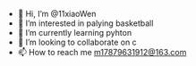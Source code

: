 - 👋 Hi, I’m @11xiaoWen
- 👀 I’m interested in palying basketball
- 🌱 I’m currently learning pyhton
- 💞️ I’m looking to collaborate on c
- 📫 How to reach me m17879631912@163.com
<!---
11xiaoWen/11xiaoWen is a ✨ special ✨ repository because its `README.md` (this file) appears on your GitHub profile.
You can click the Preview link to take a look at your changes.
--->
